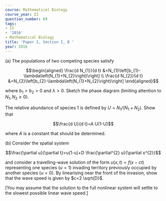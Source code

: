```yaml
---
course: Mathematical Biology
course_year: II
question_number: 89
tags:
- II
- '2016'
- Mathematical Biology
title: 'Paper 2, Section I, B '
year: 2016
---
```




(a) The populations of two competing species satisfy

$$\begin{aligned}
\frac{d N_{1}}{d t} &=N_{1}\left[b_{1}-\lambda\left(N_{1}+N_{2}\right)\right] \\
\frac{d N_{2}}{d t} &=N_{2}\left[b_{2}-\lambda\left(N_{1}+N_{2}\right)\right]
\end{aligned}$$

where $b_{1}>b_{2}>0$ and $\lambda>0$. Sketch the phase diagram (limiting attention to $\left.N_{1}, N_{2} \geqslant 0\right)$.

The relative abundance of species 1 is defined by $U=N_{1} /\left(N_{1}+N_{2}\right)$. Show that

$$\frac{d U}{d t}=A U(1-U)$$

where $A$ is a constant that should be determined.

(b) Consider the spatial system

$$\frac{\partial u}{\partial t}=u(1-u)+D \frac{\partial^{2} u}{\partial x^{2}}$$

and consider a travelling-wave solution of the form $u(x, t)=f(x-c t)$ representing one species $(u=1)$ invading territory previously occupied by another species $(u=0)$. By linearising near the front of the invasion, show that the wave speed is given by $c=2 \sqrt{D}$.

[You may assume that the solution to the full nonlinear system will settle to the slowest possible linear wave speed.]